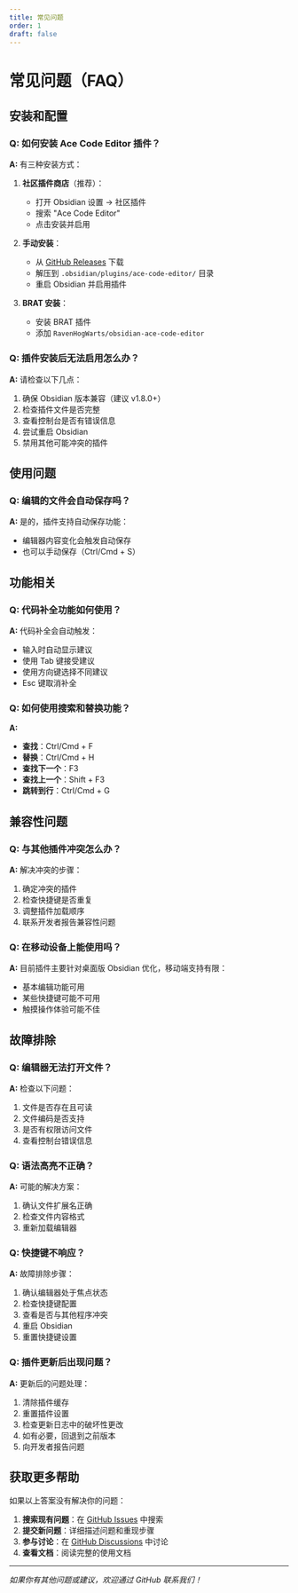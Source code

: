 ```yaml
---
title: 常见问题
order: 1
draft: false
---
```


# 常见问题（FAQ）

## 安装和配置

### Q: 如何安装 Ace Code Editor 插件？

**A:** 有三种安装方式：

1. **社区插件商店**（推荐）：
   - 打开 Obsidian 设置 → 社区插件
   - 搜索 "Ace Code Editor"
   - 点击安装并启用

2. **手动安装**：
   - 从 [GitHub Releases](https://github.com/RavenHogWarts/obsidian-ace-code-editor/releases) 下载
   - 解压到 `.obsidian/plugins/ace-code-editor/` 目录
   - 重启 Obsidian 并启用插件

3. **BRAT 安装**：
   - 安装 BRAT 插件
   - 添加 `RavenHogWarts/obsidian-ace-code-editor`

### Q: 插件安装后无法启用怎么办？

**A:** 请检查以下几点：

1. 确保 Obsidian 版本兼容（建议 v1.8.0+）
2. 检查插件文件是否完整
3. 查看控制台是否有错误信息
4. 尝试重启 Obsidian
5. 禁用其他可能冲突的插件

## 使用问题

### Q: 编辑的文件会自动保存吗？

**A:** 是的，插件支持自动保存功能：

- 编辑器内容变化会触发自动保存
- 也可以手动保存（Ctrl/Cmd + S）

## 功能相关

### Q: 代码补全功能如何使用？

**A:** 代码补全会自动触发：

- 输入时自动显示建议
- 使用 Tab 键接受建议
- 使用方向键选择不同建议
- Esc 键取消补全

### Q: 如何使用搜索和替换功能？

**A:** 
- **查找**：Ctrl/Cmd + F
- **替换**：Ctrl/Cmd + H
- **查找下一个**：F3
- **查找上一个**：Shift + F3
- **跳转到行**：Ctrl/Cmd + G

## 兼容性问题

### Q: 与其他插件冲突怎么办？

**A:** 解决冲突的步骤：

1. 确定冲突的插件
2. 检查快捷键是否重复
3. 调整插件加载顺序
4. 联系开发者报告兼容性问题

### Q: 在移动设备上能使用吗？

**A:** 目前插件主要针对桌面版 Obsidian 优化，移动端支持有限：

- 基本编辑功能可用
- 某些快捷键可能不可用
- 触摸操作体验可能不佳

## 故障排除

### Q: 编辑器无法打开文件？

**A:** 检查以下问题：

1. 文件是否存在且可读
2. 文件编码是否支持
3. 是否有权限访问文件
4. 查看控制台错误信息

### Q: 语法高亮不正确？

**A:** 可能的解决方案：

1. 确认文件扩展名正确
2. 检查文件内容格式
3. 重新加载编辑器

### Q: 快捷键不响应？

**A:** 故障排除步骤：

1. 确认编辑器处于焦点状态
2. 检查快捷键配置
3. 查看是否与其他程序冲突
4. 重启 Obsidian
5. 重置快捷键设置

### Q: 插件更新后出现问题？

**A:** 更新后的问题处理：

1. 清除插件缓存
2. 重置插件设置
3. 检查更新日志中的破坏性更改
4. 如有必要，回退到之前版本
5. 向开发者报告问题

## 获取更多帮助

如果以上答案没有解决你的问题：

1. **搜索现有问题**：在 [GitHub Issues](https://github.com/RavenHogWarts/obsidian-ace-code-editor/issues) 中搜索
2. **提交新问题**：详细描述问题和重现步骤
3. **参与讨论**：在 [GitHub Discussions](https://github.com/RavenHogWarts/obsidian-ace-code-editor/discussions) 中讨论
4. **查看文档**：阅读完整的使用文档

---

*如果你有其他问题或建议，欢迎通过 GitHub 联系我们！*